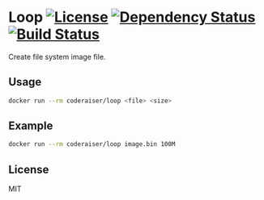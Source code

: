 # Loop [![License][LicenseIMGURL]][LicenseURL] [![Dependency Status][DependencyStatusIMGURL]][DependencyStatusURL] [![Build Status][BuildStatusIMGURL]][BuildStatusURL]

Create file system image file.

## Usage

```sh
docker run --rm coderaiser/loop <file> <size>
```

## Example

```sh
docker run --rm coderaiser/loop image.bin 100M
```

## License
MIT

[BuildStatusIMGURL]:        https://img.shields.io/travis/coderaiser/loop/master.svg?style=flat
[DependencyStatusIMGURL]:   https://img.shields.io/gemnasium/coderaiser/loop.svg?style=flat
[LicenseIMGURL]:            https://img.shields.io/badge/license-MIT-317BF9.svg?style=flat
[BuildStatusURL]:           https://travis-ci.org/coderaiser/loop  "Build Status"
[DependencyStatusURL]:      https://gemnasium.com/coderaiser/loop "Dependency Status"
[LicenseURL]:               https://tldrlegal.com/license/mit-license "MIT License"

